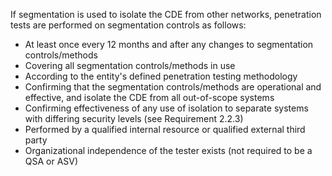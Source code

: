 If segmentation is used to isolate the CDE from other networks, penetration tests are performed on segmentation controls as follows:

- At least once every 12 months and after any changes to segmentation controls/methods
- Covering all segmentation controls/methods in use
- According to the entity's defined penetration testing methodology
- Confirming that the segmentation controls/methods are operational and effective, and isolate the CDE from all out-of-scope systems
- Confirming effectiveness of any use of isolation to separate systems with differing security levels (see Requirement 2.2.3)
- Performed by a qualified internal resource or qualified external third party
- Organizational independence of the tester exists (not required to be a QSA or ASV)
